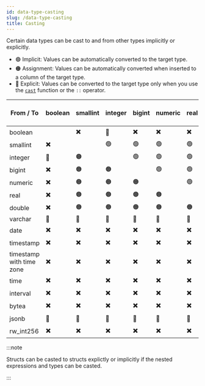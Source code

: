 ```yaml
---
id: data-type-casting
slug: /data-type-casting
title: Casting
---
```

Certain data types can be cast to and from other types implicitly or explicitly.

- 🟢 Implicit: Values can be automatically converted to the target type.
- 🟠 Assignment: Values can be automatically converted when inserted to a column of the target type.
- 🔷 Explicit: Values can be converted to the target type only when you use the [`cast`](/sql/functions-operators/sql-function-cast.md) function or the `::` operator.

| From / To | boolean | smallint | integer | bigint | numeric | real | double | varchar | date | timestamp | timestamp with time zone | time | interval | bytea | jsonb | rw_int256 |
|-|-|-|-|-|-|-|-|-|-|-|-|-|-|-|-|--|
| boolean |  | ✖️ | 🔷 | ✖️ | ✖️ | ✖️ | ✖️ | 🟠 | ✖️ | ✖️ | ✖️ | ✖️ | ✖️ | ✖️ | ✖️ | ✖️ |
| smallint | ✖️ |  | 🟢 | 🟢 | 🟢 | 🟢 | 🟢 | 🟠 | ✖️ | ✖️ | ✖️ | ✖️ | ✖️ | ✖️ | ✖️ | 🟢 |
| integer | 🔷 | 🟠 |  | 🟢 | 🟢 | 🟢 | 🟢 | 🟠 | ✖️ | ✖️ | ✖️ | ✖️ | ✖️ | ✖️ | ✖️ | 🟢 |
| bigint | ✖️ | 🟠 | 🟠 |  | 🟢 | 🟢 | 🟢 | 🟠 | ✖️ | ✖️ | ✖️ | ✖️ | ✖️ | ✖️ | ✖️ | 🟢 |
| numeric | ✖️ | 🟠 | 🟠 | 🟠 |  | 🟢 | 🟢 | 🟠 | ✖️ | ✖️ | ✖️ | ✖️ | ✖️ | ✖️ | ✖️ | ✖️ |
| real | ✖️ | 🟠 | 🟠 | 🟠 | 🟠 |  | 🟢 | 🟠 | ✖️ | ✖️ | ✖️ | ✖️ | ✖️ | ✖️ | ✖️ | ✖️ |
| double | ✖️ | 🟠 | 🟠 | 🟠 | 🟠 | 🟠 |  | 🟠 | ✖️ | ✖️ | ✖️ | ✖️ | ✖️ | ✖️ | ✖️ | ✖️ |
| varchar | 🔷 | 🔷 | 🔷 | 🔷 | 🔷 | 🔷 | 🔷 |  | 🔷 | 🔷 | 🔷 | 🔷 | 🔷 | 🔷 | 🔷 | 🔷 |
| date | ✖️ | ✖️ | ✖️ | ✖️ | ✖️ | ✖️ | ✖️ | 🟠 |  | 🟢 | 🟢 | ✖️ | ✖️ | ✖️ | ✖️ | ✖️ |
| timestamp | ✖️ | ✖️ | ✖️ | ✖️ | ✖️ | ✖️ | ✖️ | 🟠 | 🟠 |  | 🟢 | 🟠 | ✖️ | ✖️ | ✖️ | ✖️ |
| timestamp with time zone | ✖️ | ✖️ | ✖️ | ✖️ | ✖️ | ✖️ | ✖️ | 🟠 | 🟠 | 🟠 |  | 🟠 | ✖️ | ✖️ | ✖️ | ✖️ |
| time | ✖️ | ✖️ | ✖️ | ✖️ | ✖️ | ✖️ | ✖️ | 🟠 | ✖️ | ✖️ | ✖️ |  | 🟢 | ✖️ | ✖️ | ✖️ |
| interval | ✖️ | ✖️ | ✖️ | ✖️ | ✖️ | ✖️ | ✖️ | 🟠 | ✖️ | ✖️ | ✖️ | 🟠 |  | ✖️ | ✖️ | ✖️ |
| bytea | ✖️ | ✖️ | ✖️ | ✖️ | ✖️ | ✖️ | ✖️ | 🟠 | ✖️ | ✖️ | ✖️ | ✖️ | ✖️ |  | ✖️ | ✖️ |
| jsonb | 🔷 | 🔷 | 🔷 | 🔷 | 🔷 | 🔷 | 🔷 | 🟠 | ✖️ | ✖️ | ✖️ | ✖️ | ✖️ | ✖️ |  | ✖️ |
| rw_int256 | ✖️ | ✖️ | ✖️ | ✖️ | ✖️ | ✖️ | 🔷 | 🟠 | ✖️ | ✖️ | ✖️ | ✖️ | ✖️ | ✖️ | ✖️ |  |

:::note

Structs can be casted to structs explictly or implicitly if the nested expressions and types can be casted.

:::

<!--You can find the casting relations here: https://github.com/risingwavelabs/risingwave/blob/be868cc6e479de30be78c98b77ab3ad686938b89/src/frontend/src/expr/type_inference/cast.rs#L201-->